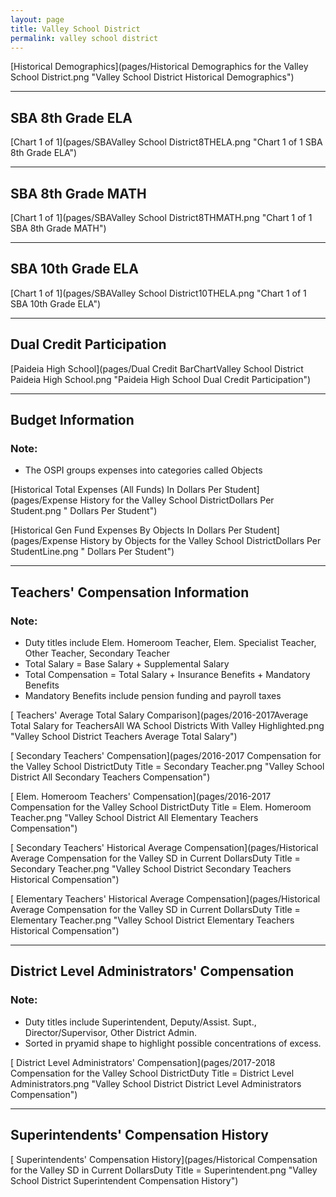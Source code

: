 ```yaml
---
layout: page
title: Valley School District
permalink: valley school district
---
```



[Historical Demographics](pages/Historical Demographics for the Valley School District.png "Valley School District Historical Demographics")

___

## SBA 8th Grade ELA

[Chart 1 of 1](pages/SBAValley School District8THELA.png "Chart 1 of 1 SBA 8th Grade ELA")


___

## SBA 8th Grade MATH

[Chart 1 of 1](pages/SBAValley School District8THMATH.png "Chart 1 of 1 SBA 8th Grade MATH")


___

## SBA 10th Grade ELA

[Chart 1 of 1](pages/SBAValley School District10THELA.png "Chart 1 of 1 SBA 10th Grade ELA")


___

## Dual Credit Participation

[Paideia High School](pages/Dual Credit BarChartValley School District Paideia High School.png "Paideia High School Dual Credit Participation")


___

## Budget Information
### Note:
- The OSPI groups expenses into categories called Objects

[Historical Total Expenses (All Funds) In Dollars Per Student](pages/Expense History for the Valley School DistrictDollars Per Student.png " Dollars Per Student")

[Historical Gen Fund Expenses By Objects In Dollars Per Student](pages/Expense History by Objects for the Valley School DistrictDollars Per StudentLine.png " Dollars Per Student")


___

## Teachers' Compensation Information
### Note:
- Duty titles include Elem. Homeroom Teacher, Elem. Specialist Teacher, Other Teacher, Secondary Teacher
- Total Salary = Base Salary + Supplemental Salary
- Total Compensation = Total Salary + Insurance Benefits + Mandatory Benefits
- Mandatory Benefits include pension funding and payroll taxes

[ Teachers' Average Total Salary Comparison](pages/2016-2017Average Total Salary for TeachersAll WA School Districts With Valley Highlighted.png "Valley School District Teachers Average Total Salary")

[ Secondary Teachers' Compensation](pages/2016-2017 Compensation for the Valley School DistrictDuty Title = Secondary Teacher.png "Valley School District All Secondary Teachers Compensation")

[ Elem. Homeroom Teachers' Compensation](pages/2016-2017 Compensation for the Valley School DistrictDuty Title = Elem. Homeroom Teacher.png "Valley School District All Elementary Teachers Compensation")

[ Secondary Teachers' Historical Average Compensation](pages/Historical Average Compensation for the Valley SD in Current DollarsDuty Title = Secondary Teacher.png "Valley School District Secondary Teachers Historical Compensation")

[ Elementary Teachers' Historical Average Compensation](pages/Historical Average Compensation for the Valley SD in Current DollarsDuty Title = Elementary Teacher.png "Valley School District Elementary Teachers Historical Compensation")


___

## District Level Administrators' Compensation

### Note:
- Duty titles include Superintendent, Deputy/Assist. Supt., Director/Supervisor, Other District Admin.
- Sorted in pryamid shape to highlight possible concentrations of excess.

[ District Level Administrators' Compensation](pages/2017-2018 Compensation for the Valley School DistrictDuty Title = District Level Administrators.png "Valley School District District Level Administrators Compensation")


___

## Superintendents' Compensation History

[ Superintendents' Compensation History](pages/Historical Compensation for the Valley SD in Current DollarsDuty Title = Superintendent.png "Valley School District Superintendent Compensation History")

